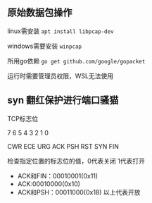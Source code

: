 ## 原始数据包操作

linux需安装 `apt install libpcap-dev`

windows需要安装 `winpcap`

所用go依赖 `go get github.com/google/gopacket`

运行时需要管理员权限，WSL无法使用

## syn 翻红保护进行端口骚猫
TCP标志位

7   6   5   4   3   2   1   0

CWR ECE URG ACK PSH RST SYN FIN

检查指定位置的标志位的值，0代表关闭 1代表打开
 - ACK和FIN：00010001(0x11)
 - ACK:00010000(0x10)
 - ACK和PSH：00011000(0x18)
以上代表开放